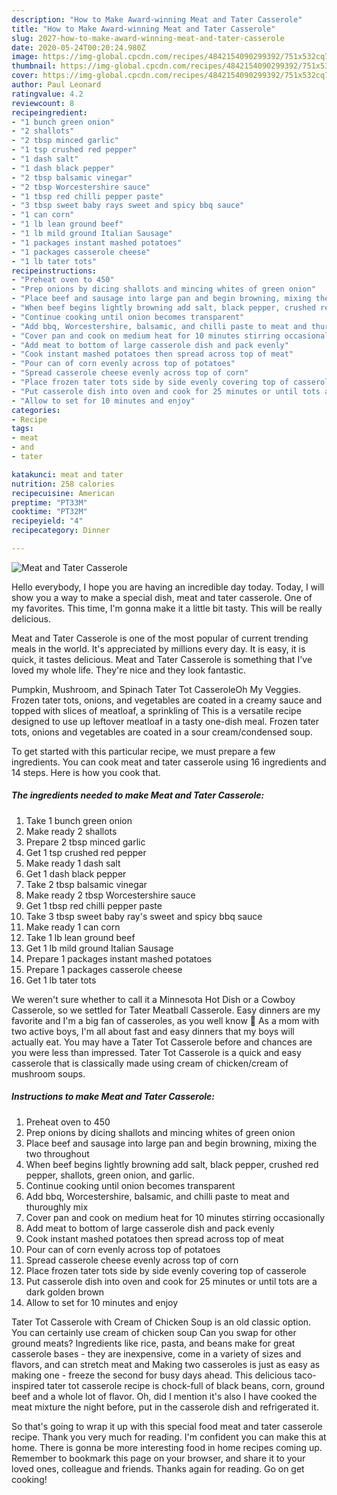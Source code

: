 ```yaml
---
description: "How to Make Award-winning Meat and Tater Casserole"
title: "How to Make Award-winning Meat and Tater Casserole"
slug: 2027-how-to-make-award-winning-meat-and-tater-casserole
date: 2020-05-24T00:20:24.980Z
image: https://img-global.cpcdn.com/recipes/4842154090299392/751x532cq70/meat-and-tater-casserole-recipe-main-photo.jpg
thumbnail: https://img-global.cpcdn.com/recipes/4842154090299392/751x532cq70/meat-and-tater-casserole-recipe-main-photo.jpg
cover: https://img-global.cpcdn.com/recipes/4842154090299392/751x532cq70/meat-and-tater-casserole-recipe-main-photo.jpg
author: Paul Leonard
ratingvalue: 4.2
reviewcount: 8
recipeingredient:
- "1 bunch green onion"
- "2 shallots"
- "2 tbsp minced garlic"
- "1 tsp crushed red pepper"
- "1 dash salt"
- "1 dash black pepper"
- "2 tbsp balsamic vinegar"
- "2 tbsp Worcestershire sauce"
- "1 tbsp red chilli pepper paste"
- "3 tbsp sweet baby rays sweet and spicy bbq sauce"
- "1 can corn"
- "1 lb lean ground beef"
- "1 lb mild ground Italian Sausage"
- "1 packages instant mashed potatoes"
- "1 packages casserole cheese"
- "1 lb tater tots"
recipeinstructions:
- "Preheat oven to 450"
- "Prep onions by dicing shallots and mincing whites of green onion"
- "Place beef and sausage into large pan and begin browning, mixing the two throughout"
- "When beef begins lightly browning add salt, black pepper, crushed red pepper, shallots, green onion, and garlic."
- "Continue cooking until onion becomes transparent"
- "Add bbq, Worcestershire, balsamic, and chilli paste to meat and thuroughly mix"
- "Cover pan and cook on medium heat for 10 minutes stirring occasionally"
- "Add meat to bottom of large casserole dish and pack evenly"
- "Cook instant mashed potatoes then spread across top of meat"
- "Pour can of corn evenly across top of potatoes"
- "Spread casserole cheese evenly across top of corn"
- "Place frozen tater tots side by side evenly covering top of casserole"
- "Put casserole dish into oven and cook for 25 minutes or until tots are a dark golden brown"
- "Allow to set for 10 minutes and enjoy"
categories:
- Recipe
tags:
- meat
- and
- tater

katakunci: meat and tater 
nutrition: 258 calories
recipecuisine: American
preptime: "PT33M"
cooktime: "PT32M"
recipeyield: "4"
recipecategory: Dinner

---
```



![Meat and Tater Casserole](https://img-global.cpcdn.com/recipes/4842154090299392/751x532cq70/meat-and-tater-casserole-recipe-main-photo.jpg)

Hello everybody, I hope you are having an incredible day today. Today, I will show you a way to make a special dish, meat and tater casserole. One of my favorites. This time, I'm gonna make it a little bit tasty. This will be really delicious.

Meat and Tater Casserole is one of the most popular of current trending meals in the world. It's appreciated by millions every day. It is easy, it is quick, it tastes delicious. Meat and Tater Casserole is something that I've loved my whole life. They're nice and they look fantastic.

Pumpkin, Mushroom, and Spinach Tater Tot CasseroleOh My Veggies. Frozen tater tots, onions, and vegetables are coated in a creamy sauce and topped with slices of meatloaf, a sprinkling of This is a versatile recipe designed to use up leftover meatloaf in a tasty one-dish meal. Frozen tater tots, onions and vegetables are coated in a sour cream/condensed soup.


To get started with this particular recipe, we must prepare a few ingredients. You can cook meat and tater casserole using 16 ingredients and 14 steps. Here is how you cook that.

<!--inarticleads1-->

##### The ingredients needed to make Meat and Tater Casserole:

1. Take 1 bunch green onion
1. Make ready 2 shallots
1. Prepare 2 tbsp minced garlic
1. Get 1 tsp crushed red pepper
1. Make ready 1 dash salt
1. Get 1 dash black pepper
1. Take 2 tbsp balsamic vinegar
1. Make ready 2 tbsp Worcestershire sauce
1. Get 1 tbsp red chilli pepper paste
1. Take 3 tbsp sweet baby ray&#39;s sweet and spicy bbq sauce
1. Make ready 1 can corn
1. Take 1 lb lean ground beef
1. Get 1 lb mild ground Italian Sausage
1. Prepare 1 packages instant mashed potatoes
1. Prepare 1 packages casserole cheese
1. Get 1 lb tater tots


We weren&#39;t sure whether to call it a Minnesota Hot Dish or a Cowboy Casserole, so we settled for Tater Meatball Casserole. Easy dinners are my favorite and I&#39;m a big fan of casseroles, as you well know 🙂 As a mom with two active boys, I&#39;m all about fast and easy dinners that my boys will actually eat. You may have a Tater Tot Casserole before and chances are you were less than impressed. Tater Tot Casserole is a quick and easy casserole that is classically made using cream of chicken/cream of mushroom soups. 

<!--inarticleads2-->

##### Instructions to make Meat and Tater Casserole:

1. Preheat oven to 450
1. Prep onions by dicing shallots and mincing whites of green onion
1. Place beef and sausage into large pan and begin browning, mixing the two throughout
1. When beef begins lightly browning add salt, black pepper, crushed red pepper, shallots, green onion, and garlic.
1. Continue cooking until onion becomes transparent
1. Add bbq, Worcestershire, balsamic, and chilli paste to meat and thuroughly mix
1. Cover pan and cook on medium heat for 10 minutes stirring occasionally
1. Add meat to bottom of large casserole dish and pack evenly
1. Cook instant mashed potatoes then spread across top of meat
1. Pour can of corn evenly across top of potatoes
1. Spread casserole cheese evenly across top of corn
1. Place frozen tater tots side by side evenly covering top of casserole
1. Put casserole dish into oven and cook for 25 minutes or until tots are a dark golden brown
1. Allow to set for 10 minutes and enjoy


Tater Tot Casserole with Cream of Chicken Soup is an old classic option. You can certainly use cream of chicken soup Can you swap for other ground meats? Ingredients like rice, pasta, and beans make for great casserole bases - they are inexpensive, come in a variety of sizes and flavors, and can stretch meat and Making two casseroles is just as easy as making one - freeze the second for busy days ahead. This delicious taco-inspired tater tot casserole recipe is chock-full of black beans, corn, ground beef and a whole lot of flavor. Oh, did I mention it&#39;s also I have cooked the meat mixture the night before, put in the casserole dish and refrigerated it. 

So that's going to wrap it up with this special food meat and tater casserole recipe. Thank you very much for reading. I'm confident you can make this at home. There is gonna be more interesting food in home recipes coming up. Remember to bookmark this page on your browser, and share it to your loved ones, colleague and friends. Thanks again for reading. Go on get cooking!
